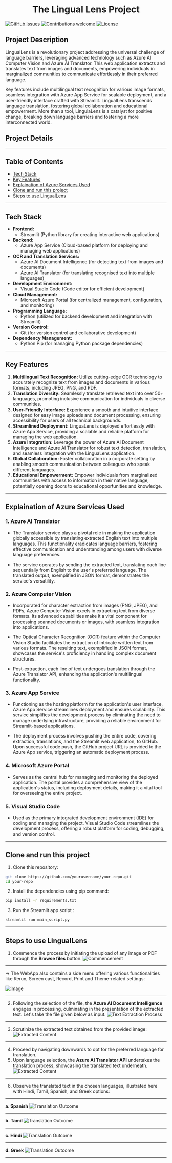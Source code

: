 <h1 align="center">The Lingual Lens Project</h1>

[![GitHub Issues](https://img.shields.io/badge/issues-0_open-orange)](https://github.com/meaviral17/LingualLens-Project/issues)
[![Contributions welcome](https://img.shields.io/badge/contributions-welcome-green.svg)](https://github.com/meaviral17/LingualLens-Project)
[![License](https://img.shields.io/badge/license-MIT-blue.svg)](https://opensource.org/licenses/MIT)

## Project Description

LingualLens is a revolutionary project addressing the universal challenge of language barriers, leveraging advanced technology such as Azure AI Computer Vision and Azure AI Translator. This web application extracts and translates text from images and documents, empowering individuals in marginalized communities to communicate effortlessly in their preferred language.

Key features include multilingual text recognition for various image formats, seamless integration with Azure App Service for scalable deployment, and a user-friendly interface crafted with Streamlit. LingualLens transcends language translation, fostering global collaboration and educational empowerment. More than a tool, LingulaLens is a catalyst for positive change, breaking down language barriers and fostering a more interconnected world.

## Project Details
---

## Table of Contents
* [Tech Stack](#Tech-Stack)
* [Key Features](#Key-Features)
* [Explaination of Azure Services Used](#Explaination-of-Azure-Services-Used)
* [Clone and run this project](#Clone-and-run-this-project)
* [Steps to use LingualLens](#Steps-to-use-LingualLens)

---
## Tech Stack

- **Frontend:**
  - Streamlit (Python library for creating interactive web applications)
- **Backend:**
  - Azure App Service (Cloud-based platform for deploying and managing web applications)
- **OCR and Translation Services:**
  - Azure AI Document Intelligence (for detecting text from images and documents)
  - Azure AI Translator (for translating recognised text into multiple languages)
- **Development Environment:**
  - Visual Studio Code (Code editor for efficient development)
- **Cloud Management:**
  - Microsoft Azure Portal (for centralized management, configuration, and monitoring)
- **Programming Language:**
  - Python (utilized for backend development and integration with Streamlit)
- **Version Control:**
  - Git (for version control and collaborative development)
- **Dependency Management:**
  - Python Pip (for managing Python package dependencies)
---
## Key Features

1. **Multilingual Text Recognition:** Utilize cutting-edge OCR technology to accurately recognize text from images and documents in various formats, including JPEG, PNG, and PDF.
2. **Translation Diversity:** Seamlessly translate retrieved text into over 50+ languages, promoting inclusive communication for individuals in diverse communities.
3. **User-Friendly Interface:** Experience a smooth and intuitive interface designed for easy image uploads and document processing, ensuring accessibility for users of all technical backgrounds.
4. **Streamlined Deployment:** LinguaLens is deployed effortlessly with Azure App Service, providing a scalable and reliable platform for managing the web application.
5. **Azure Integration:** Leverage the power of Azure AI Document Intelligence and Azure AI Translator for robust text detection, translation, and seamless integration with the LinguaLens application.
6. **Global Collaboration:** Foster collaboration in a corporate setting by enabling smooth communication between colleagues who speak different languages.
7. **Educational Empowerment:** Empower individuals from marginalized communities with access to information in their native language, potentially opening doors to educational opportunities and knowledge.
---
## Explaination of Azure Services Used

### 1. Azure AI Translator
- The Translator service plays a pivotal role in making the application globally accessible by translating extracted English text into multiple languages. This functionality eradicates language barriers, fostering effective communication and understanding among users with diverse language preferences.

- The service operates by sending the extracted text, translating each line sequentially from English to the user's preferred language. The translated output, exemplified in JSON format, demonstrates the service's versatility.

### 2. Azure Computer Vision
- Incorporated for character extraction from images (PNG, JPEG), and PDFs, Azure Computer Vision excels in extracting text from diverse formats. Its advanced capabilities make it a vital component for processing scanned documents or images, with seamless integration into applications.

- The Optical Character Recognition (OCR) feature within the Computer Vision Studio facilitates the extraction of intricate written text from various formats. The resulting text, exemplified in JSON format, showcases the service's proficiency in handling complex document structures.

- Post-extraction, each line of text undergoes translation through the Azure Translator API, enhancing the application's multilingual functionality.

### 3. Azure App Service
- Functioning as the hosting platform for the application's user interface, Azure App Service streamlines deployment and ensures scalability. This service simplifies the development process by eliminating the need to manage underlying infrastructure, providing a reliable environment for Streamlit-based applications.

- The deployment process involves pushing the entire code, covering extraction, translations, and the Streamlit web application, to GitHub. Upon successful code push, the GitHub project URL is provided to the Azure App service, triggering an automatic deployment process.

### 4. Microsoft Azure Portal
- Serves as the central hub for managing and monitoring the deployed application. The portal provides a comprehensive view of the application's status, including deployment details, making it a vital tool for overseeing the entire project.

### 5. Visual Studio Code
- Used as the primary integrated development environment (IDE) for coding and managing the project. Visual Studio Code streamlines the development process, offering a robust platform for coding, debugging, and version control.


---
## Clone and run this project
1. Clone this repository:
```bash
git clone https://github.com/yourusername/your-repo.git
cd your-repo
```
2. Install the dependencies using pip command:
```bash
pip install -r requirements.txt
```
3. Run the Streamlit app script :
```bash
streamlit run main_script.py
```
---

## Steps to use LingualLens
1. Commence the process by initiating the upload of any image or PDF through the **Browse files** button.
![Commencement](Screenshots/s1.png)
---
-> The WebApp also contains a side menu offering various functionalities like Rerun, Screen cast, Record, Print and Theme-related settings:

![image](https://github.com/meaviral17/LingualLens-Project/assets/81246801/bb38361d-16a6-4e50-85a5-66d400523739)

---
2. Following the selection of the file, the **Azure AI Document Intelligence** engages in processing, culminating in the presentation of the extracted text. Let's take the file given below as input.
![Text Extraction Process](Screenshots/sample.jpg)

---
3. Scrutinize the extracted text obtained from the provided image:
![Extracted Content](Screenshots/s2.png)

---
4. Proceed by navigating downwards to opt for the preferred language for translation.
5. Upon language selection, the **Azure AI Translator API** undertakes the translation process, showcasing the translated text underneath.
![Extracted Content](Screenshots/menu.png)

---
6. Observe the translated text in the chosen languages, illustrated here with Hindi, Tamil, Spanish, and Greek options:
---
**a. Spanish**
![Translation Outcome](Screenshots/spanish.png)

---
**b. Tamil**
![Translation Outcome](Screenshots/tamil.png)

---
**c. Hindi**
![Translation Outcome](Screenshots/hindi.png)

---
**d. Greek**
![Translation Outcome](Screenshots/greek.png)

---
